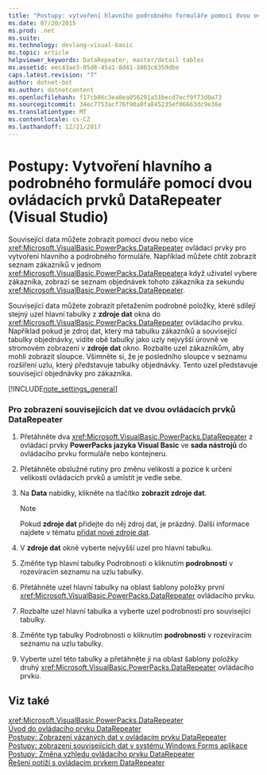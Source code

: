 ```yaml
---
title: "Postupy: vytvoření hlavního podrobného formuláře pomocí dvou ovládacích prvků DataRepeater (Visual Studio)"
ms.date: 07/20/2015
ms.prod: .net
ms.suite: 
ms.technology: devlang-visual-basic
ms.topic: article
helpviewer_keywords: DataRepeater, master/detail tables
ms.assetid: eec43ae3-05d8-45a1-8d41-3803c6359dbe
caps.latest.revision: "7"
author: dotnet-bot
ms.author: dotnetcontent
ms.openlocfilehash: f17cb86c3ea0ea056291a51becd7ecf9f73d0a73
ms.sourcegitcommit: 34ec7753acf76f90a0fa845235ef06663dc9e36e
ms.translationtype: MT
ms.contentlocale: cs-CZ
ms.lasthandoff: 12/21/2017
---
```

# <a name="how-to-create-a-masterdetail-form-by-using-two-datarepeater-controls-visual-studio"></a>Postupy: Vytvoření hlavního a podrobného formuláře pomocí dvou ovládacích prvků DataRepeater (Visual Studio)
Související data můžete zobrazit pomocí dvou nebo více <xref:Microsoft.VisualBasic.PowerPacks.DataRepeater> ovládací prvky pro vytvoření hlavního a podrobného formuláře. Například můžete chtít zobrazit seznam zákazníků v jednom <xref:Microsoft.VisualBasic.PowerPacks.DataRepeater>a když uživatel vybere zákazníka, zobrazí se seznam objednávek tohoto zákazníka za sekundu <xref:Microsoft.VisualBasic.PowerPacks.DataRepeater>.  
  
 Související data můžete zobrazit přetažením podrobné položky, které sdílejí stejný uzel hlavní tabulky z **zdroje dat** okna do <xref:Microsoft.VisualBasic.PowerPacks.DataRepeater> ovládacího prvku. Například pokud je zdroj dat, který má tabulku zákazníků a související tabulky objednávky, vidíte obě tabulky jako uzly nejvyšší úrovně ve stromovém zobrazení v **zdroje dat** okno. Rozbalte uzel zákazníkům, aby mohli zobrazit sloupce. Všimněte si, že je posledního sloupce v seznamu rozšíření uzlu, který představuje tabulky objednávky. Tento uzel představuje související objednávky pro zákazníka.  
  
[!INCLUDE[note_settings_general](~/includes/note-settings-general-md.md)]  
  
### <a name="to-display-related-data-in-two-datarepeater-controls"></a>Pro zobrazení souvisejících dat ve dvou ovládacích prvků DataRepeater  
  
1.  Přetáhněte dva <xref:Microsoft.VisualBasic.PowerPacks.DataRepeater> z ovládací prvky **PowerPacks jazyka Visual Basic** ve **sada nástrojů** do ovládacího prvku formuláře nebo kontejneru.  
  
2.  Přetáhněte obslužné rutiny pro změnu velikosti a pozice k určení velikosti ovládacích prvků a umístit je vedle sebe.  
  
3.  Na **Data** nabídky, klikněte na tlačítko **zobrazit zdroje dat**.  
  
    > [!NOTE]
    >  Pokud **zdroje dat** přidejte do něj zdroj dat, je prázdný. Další informace najdete v tématu [přidat nové zdroje dat](/visualstudio/data-tools/add-new-data-sources).  
  
4.  V **zdroje dat** okně vyberte nejvyšší uzel pro hlavní tabulku.  
  
5.  Změňte typ hlavní tabulky Podrobnosti o kliknutím **podrobnosti** v rozevíracím seznamu na uzlu tabulky.  
  
6.  Přetáhněte uzel hlavní tabulky na oblast šablony položky první <xref:Microsoft.VisualBasic.PowerPacks.DataRepeater> ovládacího prvku.  
  
7.  Rozbalte uzel hlavní tabulka a vyberte uzel podrobností pro související tabulky.  
  
8.  Změňte typ tabulky Podrobnosti o kliknutím **podrobnosti** v rozevíracím seznamu na uzlu tabulky.  
  
9. Vyberte uzel této tabulky a přetáhněte ji na oblast šablony položky druhý <xref:Microsoft.VisualBasic.PowerPacks.DataRepeater> ovládacího prvku.  
  
## <a name="see-also"></a>Viz také  
 <xref:Microsoft.VisualBasic.PowerPacks.DataRepeater>  
 [Úvod do ovládacího prvku DataRepeater](../../../visual-basic/developing-apps/windows-forms/introduction-to-the-datarepeater-control-visual-studio.md)  
 [Postupy: Zobrazení vázaných dat v ovládacím prvku DataRepeater](../../../visual-basic/developing-apps/windows-forms/how-to-display-bound-data-in-a-datarepeater-control-visual-studio.md)  
 [Postupy: zobrazení souvisejících dat v systému Windows Forms aplikace](/visualstudio/data-tools/bind-windows-forms-controls-to-data-in-visual-studio)  
 [Postupy: Změna vzhledu ovládacího prvku DataRepeater](../../../visual-basic/developing-apps/windows-forms/how-to-change-the-appearance-of-a-datarepeater-control-visual-studio.md)  
 [Řešení potíží s ovládacím prvkem DataRepeater](../../../visual-basic/developing-apps/windows-forms/troubleshooting-the-datarepeater-control-visual-studio.md)
